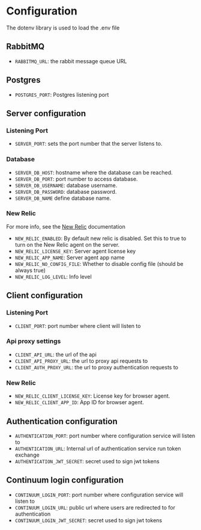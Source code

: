 # Configuration

The dotenv library is used to load the .env file

## RabbitMQ
* `RABBITMQ_URL`: the rabbit message queue URL

## Postgres
* `POSTGRES_PORT`: Postgres listening port

## Server configuration

### Listening Port
* `SERVER_PORT`: sets the port number that the server listens to.

### Database
* `SERVER_DB_HOST`: hostname where the database can be reached.
* `SERVER_DB_PORT`: port number to access database.
* `SERVER_DB_USERNAME`: database username.
* `SERVER_DB_PASSWORD`: database password.
* `SERVER_DB_NAME` define database name.

### New Relic

For more info, see the [New Relic](https://docs.newrelic.com/docs/agents/nodejs-agent/installation-configuration/nodejs-agent-configuration) documentation

* `NEW_RELIC_ENABLED`: By default new relic is disabled. Set this to true to turn on the New Relic agent on the server.
* `NEW_RELIC_LICENSE_KEY`: Server agent license key
* `NEW_RELIC_APP_NAME`: Server agent app name
* `NEW_RELIC_NO_CONFIG_FILE`: Whether to disable config file (should be always true)
* `NEW_RELIC_LOG_LEVEL`: Info level


## Client configuration

### Listening Port
* `CLIENT_PORT`: port number where client will listen to

### Api proxy settings
* `CLIENT_API_URL`: the url of the api
* `CLIENT_API_PROXY_URL`: the url to proxy api requests to 
* `CLIENT_AUTH_PROXY_URL`: the url to proxy authentication requests to

### New Relic
* `NEW_RELIC_CLIENT_LICENSE_KEY`: License key for browser agent.
* `NEW_RELIC_CLIENT_APP_ID`: App ID for browser agent.


## Authentication configuration

* `AUTHENTICATION_PORT`: port number where configuration service will listen to
* `AUTHENTICATION_URL`: Internal url of authentication service run token exchange
* `AUTHENTICATION_JWT_SECRET`: secret used to sign jwt tokens


## Continuum login configuration

* `CONTINUUM_LOGIN_PORT`: port number where configuration service will listen to
* `CONTINUUM_LOGIN_URL`: public url where users are redirected to for authentication
* `CONTINUUM_LOGIN_JWT_SECRET`: secret used to sign jwt tokens
